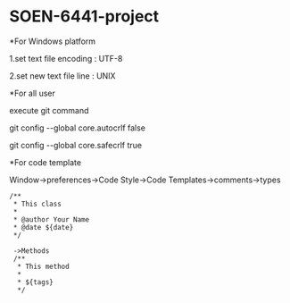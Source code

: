 # SOEN-6441-project
*For Windows platform

1.set text file encoding : UTF-8

2.set new text file line : UNIX

*For all user 

execute git command

git config --global core.autocrlf false

git config --global core.safecrlf true

*For code template

Window->preferences->Code Style->Code Templates->comments->types

```
/**
 * This class
 * 
 * @author Your Name
 * @date ${date}
 */
```
```
 ->Methods
 /**
  * This method
  * 
  * ${tags}
  */
  ```